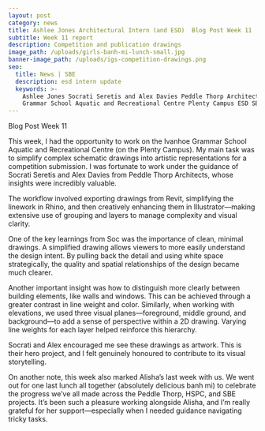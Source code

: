 ```yaml
---
layout: post
category: news
title: Ashlee Jones Architectural Intern (and ESD)  Blog Post Week 11
subtitle: Week 11 report
description: Competition and publication drawings
image_path: /uploads/girls-banh-mi-lunch-small.jpg
banner-image_path: /uploads/igs-competition-drawings.png
seo:
  title: News | SBE
  description: esd intern update
  keywords: >-
    Ashlee Jones Socrati Seretis and Alex Davies Peddle Thorp Architects Ivanhoe
    Grammar School Aquatic and Recreational Centre Plenty Campus ESD SBE Intern
---
```

Blog Post Week 11

This week, I had the opportunity to work on the Ivanhoe Grammar School Aquatic and Recreational Centre (on the Plenty Campus). My main task was to simplify complex schematic drawings into artistic representations for a competition submission. I was fortunate to work under the guidance of Socrati Seretis and Alex Davies from Peddle Thorp Architects, whose insights were incredibly valuable.

The workflow involved exporting drawings from Revit, simplifying the linework in Rhino, and then creatively enhancing them in Illustrator—making extensive use of grouping and layers to manage complexity and visual clarity.

One of the key learnings from Soc was the importance of clean, minimal drawings. A simplified drawing allows viewers to more easily understand the design intent. By pulling back the detail and using white space strategically, the quality and spatial relationships of the design became much clearer.

Another important insight was how to distinguish more clearly between building elements, like walls and windows. This can be achieved through a greater contrast in line weight and color. Similarly, when working with elevations, we used three visual planes—foreground, middle ground, and background—to add a sense of perspective within a 2D drawing. Varying line weights for each layer helped reinforce this hierarchy.

Socrati and Alex encouraged me see these drawings as artwork. This is their hero project, and I felt genuinely honoured to contribute to its visual storytelling.

On another note, this week also marked Alisha’s last week with us. We went out for one last lunch all together (absolutely delicious banh mi) to celebrate the progress we’ve all made across the Peddle Thorp, HSPC, and SBE projects. It’s been such a pleasure working alongside Alisha, and I’m really grateful for her support—especially when I needed guidance navigating tricky tasks.